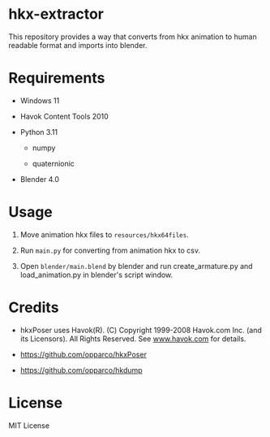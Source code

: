 # hkx-extractor

This repository provides a way that converts from hkx animation to human readable format and imports into blender.

# Requirements

- Windows 11

- Havok Content Tools 2010

- Python 3.11

  - numpy

  - quaternionic

- Blender 4.0

# Usage

1. Move animation hkx files to `resources/hkx64files`.

2. Run `main.py` for converting from animation hkx to csv.

3. Open `blender/main.blend` by blender and run create_armature.py and load_animation.py in blender's script window.

# Credits

- hkxPoser uses Havok(R). (C) Copyright 1999-2008 Havok.com Inc. (and its Licensors). All Rights Reserved. See www.havok.com for details.

- https://github.com/opparco/hkxPoser

- https://github.com/opparco/hkdump

# License

MIT License
